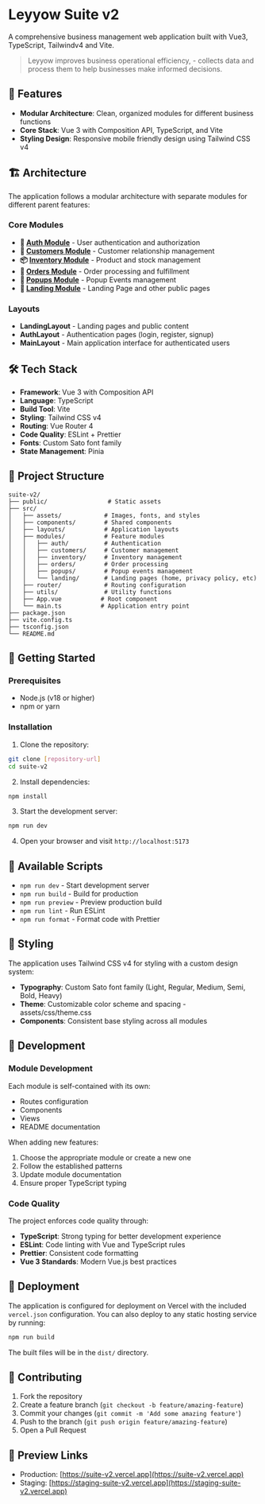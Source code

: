 # Leyyow Suite v2

A comprehensive business management web application built with Vue3, TypeScript, Tailwindv4 and Vite.

> Leyyow improves business operational efficiency, - collects data and process them to help businesses make informed decisions.

## 🚀 Features

- **Modular Architecture**: Clean, organized modules for different business functions
- **Core Stack**: Vue 3 with Composition API, TypeScript, and Vite
- **Styling Design**: Responsive mobile friendly design using Tailwind CSS v4

## 🏗️ Architecture

The application follows a modular architecture with separate modules for different parent features:

### Core Modules

- **🔐 [Auth Module](src/modules/auth/README.md)** - User authentication and authorization
- **👥 [Customers Module](src/modules/customers/README.md)** - Customer relationship management
- **📦 [Inventory Module](src/modules/inventory/README.md)** - Product and stock management
- **🛒 [Orders Module](src/modules/orders/README.md)** - Order processing and fulfillment
- **💬 [Popups Module](src/modules/popups/README.md)** - Popup Events management
- **🏡 [Landing Module](src/modules/landing/README.md)** - Landing Page and other public pages

### Layouts

- **LandingLayout** - Landing pages and public content
- **AuthLayout** - Authentication pages (login, register, signup)
- **MainLayout** - Main application interface for authenticated users

## 🛠️ Tech Stack

- **Framework**: Vue 3 with Composition API
- **Language**: TypeScript
- **Build Tool**: Vite
- **Styling**: Tailwind CSS v4
- **Routing**: Vue Router 4
- **Code Quality**: ESLint + Prettier
- **Fonts**: Custom Sato font family
- **State Management**: Pinia

## 📁 Project Structure

```
suite-v2/
├── public/                 # Static assets
├── src/
│   ├── assets/            # Images, fonts, and styles
│   ├── components/        # Shared components
│   ├── layouts/           # Application layouts
│   ├── modules/           # Feature modules
│   │   ├── auth/          # Authentication
│   │   ├── customers/     # Customer management
│   │   ├── inventory/     # Inventory management
│   │   ├── orders/        # Order processing
│   │   ├── popups/        # Popup events management
│   │   └── landing/       # Landing pages (home, privacy policy, etc)
│   ├── router/            # Routing configuration
│   ├── utils/             # Utility functions
│   ├── App.vue           # Root component
│   └── main.ts           # Application entry point
├── package.json
├── vite.config.ts
├── tsconfig.json
└── README.md
```

## 🚦 Getting Started

### Prerequisites

- Node.js (v18 or higher)
- npm or yarn

### Installation

1. Clone the repository:

```bash
git clone [repository-url]
cd suite-v2
```

2. Install dependencies:

```bash
npm install
```

3. Start the development server:

```bash
npm run dev
```

4. Open your browser and visit `http://localhost:5173`

## 📜 Available Scripts

- `npm run dev` - Start development server
- `npm run build` - Build for production
- `npm run preview` - Preview production build
- `npm run lint` - Run ESLint
- `npm run format` - Format code with Prettier

## 🎨 Styling

The application uses Tailwind CSS v4 for styling with a custom design system:

- **Typography**: Custom Sato font family (Light, Regular, Medium, Semi, Bold, Heavy)
- **Theme**: Customizable color scheme and spacing - assets/css/theme.css
- **Components**: Consistent base styling across all modules

## 🔧 Development

### Module Development

Each module is self-contained with its own:

- Routes configuration
- Components
- Views
- README documentation

When adding new features:

1. Choose the appropriate module or create a new one
2. Follow the established patterns
3. Update module documentation
4. Ensure proper TypeScript typing

### Code Quality

The project enforces code quality through:

- **TypeScript**: Strong typing for better development experience
- **ESLint**: Code linting with Vue and TypeScript rules
- **Prettier**: Consistent code formatting
- **Vue 3 Standards**: Modern Vue.js best practices

## 🚀 Deployment

The application is configured for deployment on Vercel with the included `vercel.json` configuration. You can also deploy to any static hosting service by running:

```bash
npm run build
```

The built files will be in the `dist/` directory.

## 🤝 Contributing

1. Fork the repository
2. Create a feature branch (`git checkout -b feature/amazing-feature`)
3. Commit your changes (`git commit -m 'Add some amazing feature'`)
4. Push to the branch (`git push origin feature/amazing-feature`)
5. Open a Pull Request

## 🔗 Preview Links

- Production: [https://suite-v2.vercel.app](https://suite-v2.vercel.app)
- Staging: [https://staging-suite-v2.vercel.app](https://staging-suite-v2.vercel.app)
